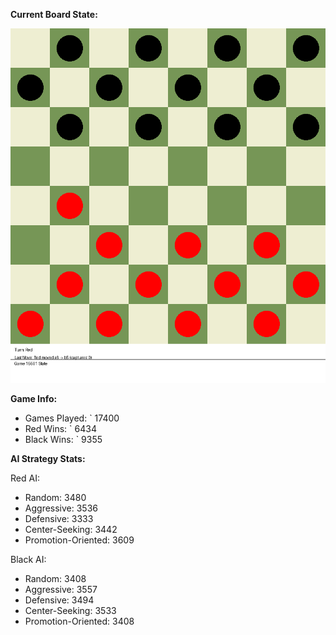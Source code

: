 
**Current Board State:**  
<!-- START_GIF -->
![Checkers Game](./checkers_game.gif)
<!-- END_GIF -->

**Game Info:**  
- Games Played: `<!-- GAMES_PLAYED --> 17400
- Red Wins: `<!-- RED_WINS --> 6434
- Black Wins: `<!-- BLACK_WINS --> 9355

<!-- AI_STATS -->
**AI Strategy Stats:**

Red AI:
- Random: 3480
- Aggressive: 3536
- Defensive: 3333
- Center-Seeking: 3442
- Promotion-Oriented: 3609

Black AI:
- Random: 3408
- Aggressive: 3557
- Defensive: 3494
- Center-Seeking: 3533
- Promotion-Oriented: 3408
